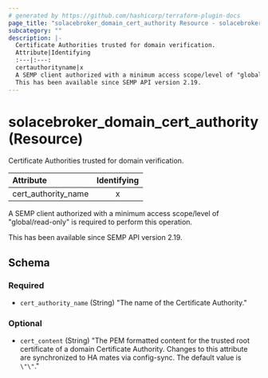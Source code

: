 ```yaml
---
# generated by https://github.com/hashicorp/terraform-plugin-docs
page_title: "solacebroker_domain_cert_authority Resource - solacebroker"
subcategory: ""
description: |-
  Certificate Authorities trusted for domain verification.
  Attribute|Identifying
  :---|:---:
  certauthorityname|x
  A SEMP client authorized with a minimum access scope/level of "global/read-only" is required to perform this operation.
  This has been available since SEMP API version 2.19.
---
```


# solacebroker_domain_cert_authority (Resource)

Certificate Authorities trusted for domain verification.


Attribute|Identifying
:---|:---:
cert_authority_name|x



A SEMP client authorized with a minimum access scope/level of "global/read-only" is required to perform this operation.

This has been available since SEMP API version 2.19.



<!-- schema generated by tfplugindocs -->
## Schema

### Required

- `cert_authority_name` (String) "The name of the Certificate Authority."

### Optional

- `cert_content` (String) "The PEM formatted content for the trusted root certificate of a domain Certificate Authority. Changes to this attribute are synchronized to HA mates via config-sync. The default value is `\"\"`."
